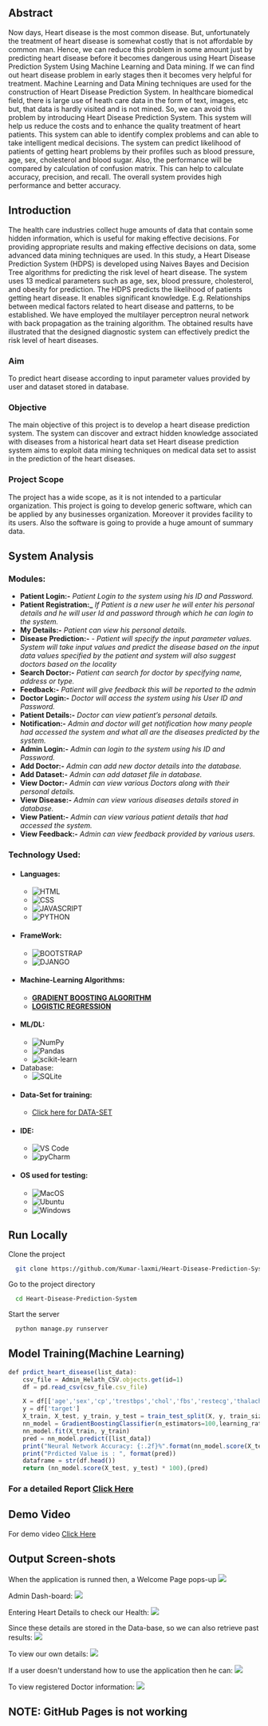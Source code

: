 
## Abstract 
<p> 
  Now days, Heart disease is the most common disease. But, unfortunately the treatment of heart
disease is somewhat costly that is not affordable by common man. Hence, we can reduce this
problem in some amount just by predicting heart disease before it becomes dangerous
using Heart Disease Prediction System Using Machine Learning and Data mining. If we can
find out heart disease problem in early stages then it becomes very helpful for
treatment. Machine Learning and Data Mining techniques are used for the construction
of Heart Disease Prediction System. In healthcare biomedical field, there is large use of heath
care data in the form of text, images, etc but, that data is hardly visited and is not mined. So,
we can avoid this problem by introducing Heart Disease Prediction System. This system will
help us reduce the costs and to enhance the quality treatment of heart patients. This system can
able to identify complex problems and can able to take intelligent medical decisions. The
system can predict likelihood of patients of getting heart problems by their profiles such as
blood pressure, age, sex, cholesterol and blood sugar. Also, the performance will be compared
by calculation of confusion matrix. This can help to calculate accuracy, precision, and recall.
The overall system provides high performance and better accuracy. 
</p>

## Introduction
<p>
  The health care industries collect huge amounts of data that contain some hidden information,
which is useful for making effective decisions. For providing appropriate results and making
effective decisions on data, some advanced data mining techniques are used. In this study, a
Heart Disease Prediction System (HDPS) is developed using Naives Bayes and Decision Tree
algorithms for predicting the risk level of heart disease. The system uses 13 medical parameters
such as age, sex, blood pressure, cholesterol, and obesity for prediction. The HDPS predicts
the likelihood of patients getting heart disease. It enables significant knowledge. E.g.
Relationships between medical factors related to heart disease and patterns, to be established.
We have employed the multilayer perceptron neural network with back propagation as the
training algorithm. The obtained results have illustrated that the designed diagnostic system
can effectively predict the risk level of heart diseases.
</p>

### Aim
<p> 
  To predict heart disease according to input parameter values provided by user and dataset
stored in database.
</p>

### Objective
<p>
  The main objective of this project is to develop a heart disease prediction system. The system
can discover and extract hidden knowledge associated with diseases from a historical heart data
set Heart disease prediction system aims to exploit data mining techniques on medical data set
to assist in the prediction of the heart diseases.
</p>

### Project Scope
<p>
  The project has a wide scope, as it is not intended to a particular organization. This project is
going to develop generic software, which can be applied by any businesses organization.
Moreover it provides facility to its users. Also the software is going to provide a huge amount
of summary data.
</p>

## System Analysis
### Modules:
- **Patient Login:-** *Patient Login to the system using his ID and Password.*
- **Patient Registration:_** *If Patient is a new user he will enter his personal details and he
will user Id and password through which he can login to the system.*
- **My Details:-** *Patient can view his personal details.*
- **Disease Prediction:-** *- Patient will specify the input parameter values. System will take
input values and predict the disease based on the input data values specified by the
patient and system will also suggest doctors based on the locality*
- **Search Doctor:-** *Patient can search for doctor by specifying name, address or type.*
- **Feedback:-** *Patient will give feedback this will be reported to the admin*
- **Doctor Login:-** *Doctor will access the system using his User ID and Password.*
- **Patient Details:-** *Doctor can view patient’s personal details.*
- **Notification:-** *Admin and doctor will get notification how many people had accessed
the system and what all are the diseases predicted by the system.*
- **Admin Login:-** *Admin can login to the system using his ID and Password.*
- **Add Doctor:-** *Admin can add new doctor details into the database.*
- **Add Dataset:-** *Admin can add dataset file in database.*
- **View Doctor:-** *Admin can view various Doctors along with their personal details.*
- **View Disease:-** *Admin can view various diseases details stored in database.*
- **View Patient:-** *Admin can view various patient details that had accessed the system.*
- **View Feedback:-** *Admin can view feedback provided by various users.*
  
### Technology Used:
- #### Languages:
  - ![HTML](https://img.shields.io/badge/HTML5-E34F26?style=for-the-badge&logo=html5&logoColor=white)
  - ![CSS](https://img.shields.io/badge/CSS3-1572B6?style=for-the-badge&logo=css3&logoColor=white)
  - ![JAVASCRIPT](https://img.shields.io/badge/JavaScript-323330?style=for-the-badge&logo=javascript&logoColor=F7DF1E)
  - ![PYTHON](https://img.shields.io/badge/Python-FFD43B?style=for-the-badge&logo=python&logoColor=darkgreen)
- #### FrameWork:
  - ![BOOTSTRAP](https://img.shields.io/badge/Bootstrap-563D7C?style=for-the-badge&logo=bootstrap&logoColor=white)
  - ![DJANGO](https://img.shields.io/badge/Django-092E20?style=for-the-badge&logo=django&logoColor=green)
- #### Machine-Learning Algorithms:
  - <a href="https://en.wikipedia.org/wiki/Gradient_boosting">**GRADIENT BOOSTING ALGORITHM**</a>
  - <a href="https://en.wikipedia.org/wiki/Logistic_regression">**LOGISTIC REGRESSION**</a>
- #### ML/DL:
  - ![NumPy](https://img.shields.io/badge/numpy-%23013243.svg?style=for-the-badge&logo=numpy&logoColor=white)
  - ![Pandas](https://img.shields.io/badge/pandas-%23150458.svg?style=for-the-badge&logo=pandas&logoColor=white)
  - ![scikit-learn](https://img.shields.io/badge/scikit--learn-%23F7931E.svg?style=for-the-badge&logo=scikit-learn&logoColor=white)
- Database:
  - ![SQLite](https://img.shields.io/badge/SQLite-07405E?style=for-the-badge&logo=sqlite&logoColor=white)
- #### Data-Set for training:
  - <a href="https://github.com/Kumar-laxmi/Heart-Disease-Prediction-System/blob/main/Machine_Learning/heart.csv">Click here for DATA-SET</a>
- #### IDE:
  - ![VS Code](https://img.shields.io/badge/Visual_Studio_Code-0078D4?style=for-the-badge&logo=visual%20studio%20code&logoColor=white)
  - ![pyCharm](https://img.shields.io/badge/PyCharm-000000.svg?&style=for-the-badge&logo=PyCharm&logoColor=white)
- #### OS used for testing:
  - ![MacOS](https://img.shields.io/badge/mac%20os-000000?style=for-the-badge&logo=apple&logoColor=white)
  - ![Ubuntu](https://img.shields.io/badge/Ubuntu-E95420?style=for-the-badge&logo=ubuntu&logoColor=white)
  - ![Windows](https://img.shields.io/badge/Windows-0078D6?style=for-the-badge&logo=windows&logoColor=white)

## Run Locally

Clone the project

```bash
  git clone https://github.com/Kumar-laxmi/Heart-Disease-Prediction-System
```

Go to the project directory

```bash
  cd Heart-Disease-Prediction-System
```

Start the server

```bash
  python manage.py runserver
```

## Model Training(Machine Learning)

```javascript
def prdict_heart_disease(list_data):
    csv_file = Admin_Helath_CSV.objects.get(id=1)
    df = pd.read_csv(csv_file.csv_file)

    X = df[['age','sex','cp','trestbps','chol','fbs','restecg','thalach','exang','oldpeak','slope','ca','thal']]
    y = df['target']
    X_train, X_test, y_train, y_test = train_test_split(X, y, train_size=0.8, random_state=0)
    nn_model = GradientBoostingClassifier(n_estimators=100,learning_rate=1.0,max_depth=1, random_state=0)
    nn_model.fit(X_train, y_train)
    pred = nn_model.predict([list_data])
    print("Neural Network Accuracy: {:.2f}%".format(nn_model.score(X_test, y_test) * 100))
    print("Prdicted Value is : ", format(pred))
    dataframe = str(df.head())
    return (nn_model.score(X_test, y_test) * 100),(pred)
```

### For a detailed Report <a href="https://github.com/Kumar-laxmi/Heart-Disease-Prediction-System/blob/main/REPORT/PYTHON%20CAPSTONE%20PROJECT%20REPORT%20(TEAM%202).pdf">Click Here</a>


## Demo Video
For demo video 
<a href="https://amritacampuschennai-my.sharepoint.com/:v:/g/personal/ch_en_u4cse20005_ch_students_amrita_edu/ESuaLdQqmNdFjzSBcMiTpaABWPQ2kZWEwCJ53HsY3UdHHg">Click Here</a>

## Output Screen-shots
When the application is runned then, a Welcome Page pops-up
<img src="https://github.com/Kumar-laxmi/Heart-Disease-Prediction-System/blob/main/SCREEN-SHOTS/WelcomePage.png" />

Admin Dash-board:
<img src="https://github.com/Kumar-laxmi/Heart-Disease-Prediction-System/blob/main/SCREEN-SHOTS/AdminDashboard.png" />

Entering Heart Details to check our Health:
<img src="https://github.com/Kumar-laxmi/Heart-Disease-Prediction-System/blob/main/SCREEN-SHOTS/AddHeartDetail.png" />

Since these details are stored in the Data-base, so we can also retrieve past results:
<img src="https://github.com/Kumar-laxmi/Heart-Disease-Prediction-System/blob/main/SCREEN-SHOTS/SearchLogs1.png" />

To view our own details:
<img src="https://github.com/Kumar-laxmi/Heart-Disease-Prediction-System/blob/main/SCREEN-SHOTS/ViewMyDetaile.png" />

If a user doesn't understand how to use the application then he can:
<img src="https://github.com/Kumar-laxmi/Heart-Disease-Prediction-System/blob/main/SCREEN-SHOTS/IntroductionViewVideo.png" />

To view registered Doctor information:
<img src="https://github.com/Kumar-laxmi/Heart-Disease-Prediction-System/blob/main/SCREEN-SHOTS/DoctorRecords.png" />

## NOTE: GitHub Pages is not working

